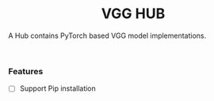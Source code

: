 <div align = "center">
  <h1>VGG HUB</h1>
  <!--<img src = "docs/VGG16.png" alt = "architecture" width = 680px>-->
</div>
<p>A Hub contains PyTorch based VGG model implementations.</p><br>

### Features
- [ ] Support Pip installation

